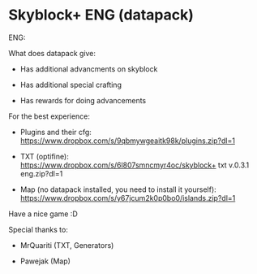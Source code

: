 # Skyblock+ ENG (datapack)

ENG:

What does datapack give:

- Has additional advancments on skyblock

- Has additional special crafting

- Has rewards for doing advancements

For the best experience:

- Plugins and their cfg: https://www.dropbox.com/s/9qbmywgeaitk98k/plugins.zip?dl=1

- TXT (optifine): https://www.dropbox.com/s/6l807smncmyr4oc/skyblock+ txt v.0.3.1 eng.zip?dl=1

- Map (no datapack installed, you need to install it yourself): https://www.dropbox.com/s/y67jcum2k0p0bo0/islands.zip?dl=1

Have a nice game :D

Special thanks to:

- MrQuariti (TXT, Generators)

- Pawejak (Map)
